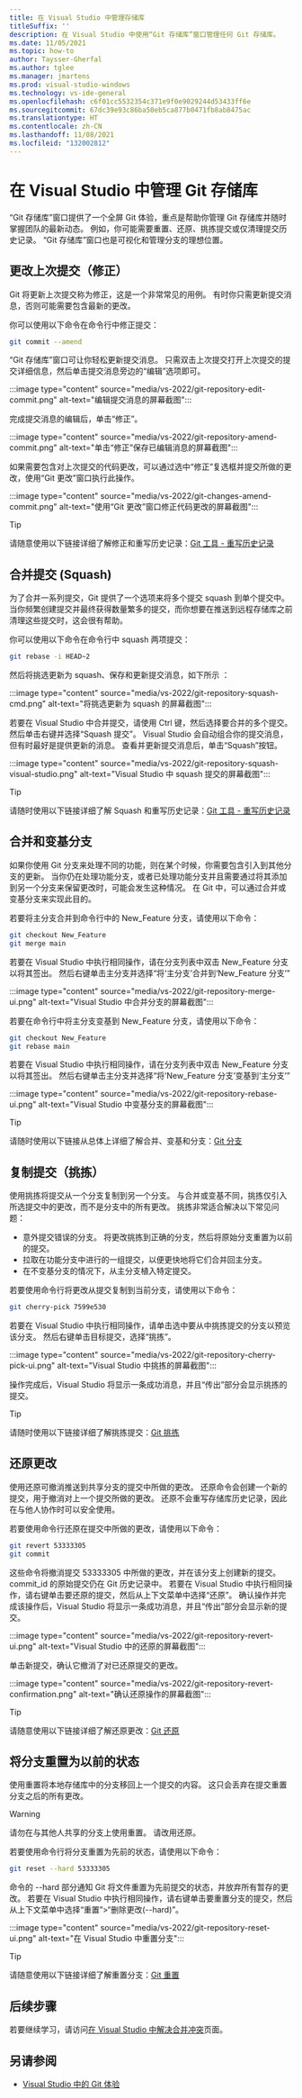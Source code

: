 ```yaml
---
title: 在 Visual Studio 中管理存储库
titleSuffix: ''
description: 在 Visual Studio 中使用“Git 存储库”窗口管理任何 Git 存储库。
ms.date: 11/05/2021
ms.topic: how-to
author: Taysser-Gherfal
ms.author: tglee
ms.manager: jmartens
ms.prod: visual-studio-windows
ms.technology: vs-ide-general
ms.openlocfilehash: c6f01cc5532354c371e9f0e9029244d53433ff6e
ms.sourcegitcommit: 67dc39e93c86ba50eb5ca877b0471fb8ab8475ac
ms.translationtype: HT
ms.contentlocale: zh-CN
ms.lasthandoff: 11/08/2021
ms.locfileid: "132002812"
---
```

# <a name="manage-git-repositories-in-visual-studio"></a>在 Visual Studio 中管理 Git 存储库

“Git 存储库”窗口提供了一个全屏 Git 体验，重点是帮助你管理 Git 存储库并随时掌握团队的最新动态。 例如，你可能需要重置、还原、挑拣提交或仅清理提交历史记录。 “Git 存储库”窗口也是可视化和管理分支的理想位置。

## <a name="change-the-last-commit-amend"></a>更改上次提交（修正）

Git 将更新上次提交称为修正，这是一个非常常见的用例。 有时你只需更新提交消息，否则可能需要包含最新的更改。

你可以使用以下命令在命令行中修正提交：

```bash
git commit --amend
```

“Git 存储库”窗口可让你轻松更新提交消息。 只需双击上次提交打开上次提交的提交详细信息，然后单击提交消息旁边的“编辑”选项即可。

:::image type="content" source="media/vs-2022/git-repository-edit-commit.png" alt-text="编辑提交消息的屏幕截图":::

完成提交消息的编辑后，单击“修正”。

:::image type="content" source="media/vs-2022/git-repository-amend-commit.png" alt-text="单击“修正”保存已编辑消息的屏幕截图":::

如果需要包含对上次提交的代码更改，可以通过选中“修正”复选框并提交所做的更改，使用“Git 更改”窗口执行此操作。

:::image type="content" source="media/vs-2022/git-changes-amend-commit.png" alt-text="使用“Git 更改”窗口修正代码更改的屏幕截图":::

> [!TIP]
> 请随意使用以下链接详细了解修正和重写历史记录：[Git 工具 - 重写历史记录](https://git-scm.com/book/en/v2/Git-Tools-Rewriting-History)

## <a name="merge-commits-squash"></a>合并提交 (Squash)

为了合并一系列提交，Git 提供了一个选项来将多个提交 squash 到单个提交中。 当你频繁创建提交并最终获得数量繁多的提交，而你想要在推送到远程存储库之前清理这些提交时，这会很有帮助。

你可以使用以下命令在命令行中 squash 两项提交：

```bash
git rebase -i HEAD~2
```

然后将挑选更新为 squash、保存和更新提交消息，如下所示 ：

:::image type="content" source="media/vs-2022/git-repository-squash-cmd.png" alt-text="将挑选更新为 squash 的屏幕截图":::

若要在 Visual Studio 中合并提交，请使用 Ctrl 键，然后选择要合并的多个提交。 然后单击右键并选择“Squash 提交”。 Visual Studio 会自动组合你的提交消息，但有时最好是提供更新的消息。 查看并更新提交消息后，单击“Squash”按钮。

:::image type="content" source="media/vs-2022/git-repository-squash-visual-studio.png" alt-text="Visual Studio 中 squash 提交的屏幕截图":::

> [!TIP]
> 请随时使用以下链接详细了解 Squash 和重写历史记录：[Git 工具 - 重写历史记录](https://git-scm.com/book/en/v2/Git-Tools-Rewriting-History)

## <a name="merge-and-rebase-branches"></a>合并和变基分支

如果你使用 Git 分支来处理不同的功能，则在某个时候，你需要包含引入到其他分支的更新。 当你仍在处理功能分支，或者已处理功能分支并且需要通过将其添加到另一个分支来保留更改时，可能会发生这种情况。 在 Git 中，可以通过合并或变基分支来实现此目的。

若要将主分支合并到命令行中的 New_Feature 分支，请使用以下命令：

```bash
git checkout New_Feature
git merge main
```

若要在 Visual Studio 中执行相同操作，请在分支列表中双击 New_Feature 分支以将其签出。 然后右键单击主分支并选择“将‘主分支’合并到‘New_Feature 分支’”

:::image type="content" source="media/vs-2022/git-repository-merge-ui.png" alt-text="Visual Studio 中合并分支的屏幕截图":::

若要在命令行中将主分支变基到 New_Feature 分支，请使用以下命令：

```bash
git checkout New_Feature
git rebase main
```

若要在 Visual Studio 中执行相同操作，请在分支列表中双击 New_Feature 分支以将其签出。 然后右键单击主分支并选择“将‘New_Feature 分支’变基到‘主分支’”

:::image type="content" source="media/vs-2022/git-repository-rebase-ui.png" alt-text="Visual Studio 中变基分支的屏幕截图":::

> [!TIP]
> 请随时使用以下链接从总体上详细了解合并、变基和分支：[Git 分支](https://git-scm.com/book/en/v2/Git-Branching-Branches-in-a-Nutshell)

## <a name="copy-commits-cherry-pick"></a>复制提交（挑拣）

使用挑拣将提交从一个分支复制到另一个分支。 与合并或变基不同，挑拣仅引入所选提交中的更改，而不是分支中的所有更改。 挑拣非常适合解决以下常见问题：
- 意外提交错误的分支。 将更改挑拣到正确的分支，然后将原始分支重置为以前的提交。
- 拉取在功能分支中进行的一组提交，以便更快地将它们合并回主分支。
- 在不变基分支的情况下，从主分支植入特定提交。

若要使用命令行将更改从提交复制到当前分支，请使用以下命令：

```bash
git cherry-pick 7599e530
```

若要在 Visual Studio 中执行相同操作，请单击选中要从中挑拣提交的分支以预览该分支。 然后右键单击目标提交，选择“挑拣”。

:::image type="content" source="media/vs-2022/git-repository-cherry-pick-ui.png" alt-text="Visual Studio 中挑拣的屏幕截图":::

操作完成后，Visual Studio 将显示一条成功消息，并且“传出”部分会显示挑拣的提交。

> [!TIP]
> 请随时使用以下链接详细了解挑拣提交：[Git 挑拣](https://git-scm.com/docs/git-cherry-pick)

## <a name="revert-changes"></a>还原更改

使用还原可撤消推送到共享分支的提交中所做的更改。 还原命令会创建一个新的提交，用于撤消对上一个提交所做的更改。 还原不会重写存储库历史记录，因此在与他人协作时可以安全使用。

若要使用命令行还原在提交中所做的更改，请使用以下命令：

```bash
git revert 53333305
git commit
```

这些命令将撤消提交 53333305 中所做的更改，并在该分支上创建新的提交。 commit_id 的原始提交仍在 Git 历史记录中。 若要在 Visual Studio 中执行相同操作，请右键单击要还原的提交，然后从上下文菜单中选择“还原”。 确认操作并完成该操作后，Visual Studio 将显示一条成功消息，并且“传出”部分会显示新的提交。

:::image type="content" source="media/vs-2022/git-repository-revert-ui.png" alt-text="Visual Studio 中的还原的屏幕截图":::

单击新提交，确认它撤消了对已还原提交的更改。

:::image type="content" source="media/vs-2022/git-repository-revert-confirmation.png" alt-text="确认还原操作的屏幕截图":::

> [!TIP]
> 请随意使用以下链接详细了解还原更改：[Git 还原](https://git-scm.com/docs/git-revert)

## <a name="reset-a-branch-to-a-previous-state"></a>将分支重置为以前的状态

使用重置将本地存储库中的分支移回上一个提交的内容。 这只会丢弃在提交重置分支之后的所有更改。
> [!WARNING]
> 请勿在与其他人共享的分支上使用重置。 请改用还原。

若要使用命令行将分支重置为先前的状态，请使用以下命令：

```bash
git reset --hard 53333305
```

命令的 --hard 部分通知 Git 将文件重置为先前提交的状态，并放弃所有暂存的更改。 若要在 Visual Studio 中执行相同操作，请右键单击要重置分支的提交，然后从上下文菜单中选择“重置”>“删除更改(--hard)”。

:::image type="content" source="media/vs-2022/git-repository-reset-ui.png" alt-text="在 Visual Studio 中重置分支":::

> [!TIP]
> 请随意使用以下链接详细了解重置分支：[Git 重置](https://git-scm.com/docs/git-reset)

## <a name="next-steps"></a>后续步骤

若要继续学习，请访问[在 Visual Studio 中解决合并冲突](git-resolve-conflicts.md)页面。

## <a name="see-also"></a>另请参阅

- [Visual Studio 中的 Git 体验](../ide/git-with-visual-studio.md)